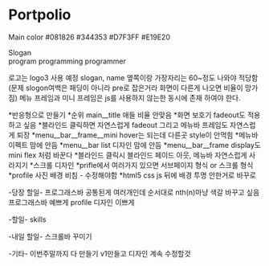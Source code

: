 # Portpolio

Main color 
#081826
#344353
#D7F3FF
#E19E20

Slogan  
program programming programmer

로고는 logo3 사용 예정
slogan, name 옆쪽이랑 가장자리는 60~정도 나와야 적당함
(문제 slogon여백은 패딩이 아니라 pre로 잡은거라 화면이 다른게 나오면 비율이 망가짐)
메뉴 프레임과 미니 프레임은 js를 사용하지 않는한 동시에 존재 하여야 한다.

*반응형으로 만들기
*순위 main__title 애들 비율 안맞음
*화면 보호기 fadeout도 적용하고 싶음
*블라인드 클릭하면 자연스럽게 fadeout 그리고 메뉴바 프레임도 자연스럽게 퇴장
*menu__bar__frame__mini hover는 되는데 다른곳 style이 안먹힘
*메뉴바 이펙트 맘에 안듬
*menu__bar list 디자인 맘에 안듬
*menu__bar__frame display도 mini flex 처럼 바꾼다
*블라인드 클릭시 블라인드 페이드 아웃, 메뉴바 자연스럽게 사라지기
*스크롤 디자인
*prifle에서 여러가지 있으면 서브페이지 형식 or 스크롤 형식
*profile 사진 배경 비침 - 수정해야함
*html5 css js 뒤에 배경 투명 안한거로 바꾸로

-당장 할일-
프로그래스바 공통된게 여러개인데 순서대로 nth(n)마냥 색갈 바꾸고 싶음
프로그래스바 예쁘게
profile 디자인 이쁘게

-할일-
skills

-내일 할일-
스크롤바 꾸미기

-기타-
이번주말까지 다 만들기
v1만들고 디자인 계속 수정할것
